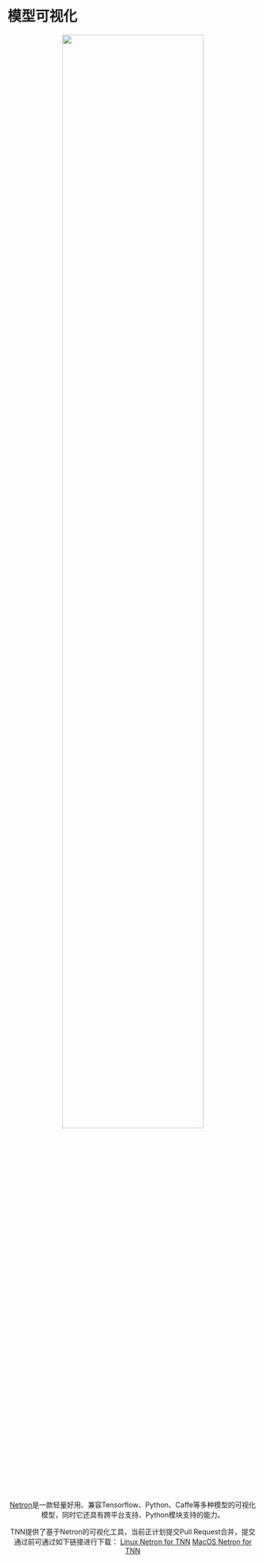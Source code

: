 # 模型可视化
<div align=center ><img src="https://raw.githubusercontent.com/darrenyao87/tnn-models/master/doc/cn/user/resource/tnn-netron.jpg" width = "75%" height = "75%"/>


[Netron](https://github.com/lutzroeder/netron)是一款轻量好用、兼容Tensorflow、Python、Caffe等多种模型的可视化模型，同时它还具有跨平台支持、Python模块支持的能力。

TNN提供了基于Netron的可视化工具，当前正计划提交Pull Request合并，提交通过前可通过如下链接进行下载：
[Linux Netron for TNN]()
[MacOS Netron for TNN]()
